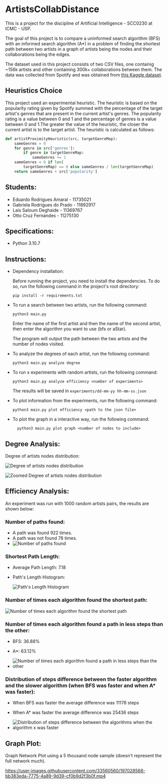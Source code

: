 # ArtistsCollabDistance

This is a project for the discipline of Artificial Intelligence - SCC0230 at ICMC - USP.

The goal of this project is to compare a uninformed search algorithm (BFS) with an informed search algorithm (A\*) in a problem of finding the shortest path between two artists in a graph of artists being the nodes and their collaborations being the edges.

The dataset used in this project consists of two CSV files, one containig ~156k artists and other containing 300k+ collaborations between them. The data was collected from Spotify and was obtained from [this Kaggle dataset](https://www.kaggle.com/datasets/jfreyberg/spotify-artist-feature-collaboration-network).

## Heuristics Choice

This project used an experimental heuristic. The heuristic is based on the popularity rating given by Spotify summed with the percentage of the target artist's genres that are present in the current artist's genres. The popularity rating is a value between 0 and 1 and the percentage of genres is a value between 0 and 1.The greater the value of the heuristic, the closer the current artist is to the target artist. The heuristic is calculated as follows:

```python
def artistProximityHeuristic(src, targetGenreMap):
    sameGenres = 0
    for genre in src['genres']:
        if genre in targetGenreMap:
            sameGenres += 1
    sameGenres = 0 if len(
        targetGenreMap) == 0 else sameGenres / len(targetGenreMap)
    return sameGenres + src['popularity']
```

## Students:

- Eduardo Rodrigues Amaral - 11735021
- Gabriela Rodrigues do Prado - 11892917
- Laís Saloum Deghaide - 11369767
- Otto Cruz Fernandes - 11275130

## Specifications:

- Python 3.10.7

## Instructions:

- Dependency installation:

  Before running the project, you need to install the dependencies. To do so, run the following command in the project's root directory:

  ```
  pip install -r requirements.txt
  ```

- To run a search between two artists, run the following command:

  ```
  python3 main.py
  ```

  Enter the name of the first artist and then the name of the second artist, then enter the algorithm you want to use (bfs or aStar).

  The program will output the path between the two artists and the number of nodes visited.

- To analyze the degrees of each artist, run the following command:

  ```
  python3 main.py analyze degree
  ```

- To run x experiments with random artists, run the following command:

  ```
  python3 main.py analyze efficiency <number of experiments>
  ```

  The results will be saved in `experiments/dd-mm-yy hh-mm-ss.json`

- To plot information from the experiments, run the following command:
  ```
  python3 main.py plot efficiency <path to the json file>
  ```
- To plot the graph in a interactive way, run the following command:
  ```
    python3 main.py plot graph <number of nodes to include>
  ```

## Degree Analysis:

Degree of artists nodes distribution:

![Degree of artists nodes distribution](./figures/degreeDist.png)

![Zoomed Degree of artists nodes distribution](./figures/degreeDistZoomed.png)

## Efficiency Analysis:

An experiment was run with 1000 random artists pairs, the results are shown below:

### Number of paths found:

- A path was found 922 times.
- A path was not found 78 times.
- ![Number of paths found](./figures/pathFound.png)

### Shortest Path Length:

- Average Path Length:
  7.18
- Path's Length Histogram:

  ![Path's Length Histogram](./figures/minPathSizeDist.png)

### Number of times each algorithm found the shortest path:

![Number of times each algorithm found the shortest path](./figures/bestAlgPathSize.png)

### Number of times each algorithm found a path in less steps than the other:

- BFS:
  36.88%

- A\*:
  63.12%
- ![Number of times each algorithm found a path in less steps than the other](./figures/bestAlgStepSize.png)

### Distribution of steps difference between the faster algorithm and the slower algorithm (when BFS was faster and when A\* was faster):

- When BFS was faster the average difference was 11178 steps

- When A\* was faster the average difference was 25436 steps

- ![Distribution of steps difference between the algorithms when the algorithm x was faster](./figures/stepDifference.png)

## Graph Plot:

Graph Network Plot using a 5 thousand node sample (doesn't represent the full network much).

https://user-images.githubusercontent.com/33560560/197028568-bb383eda-7775-4a89-9d39-cf0b9d2f3b0f.mp4
